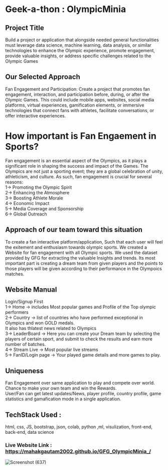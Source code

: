 
# Geek-a-thon : OlympicMinia

## Project Title
Build a project or application that alongside needed general functionalities must leverage data science, machine learning, data analysis, or similar technologies to enhance the Olympic experience, promote engagement, provide valuable insights, or address specific challenges related to the Olympic Games

## Our Selected Approach
 Fan Engagement and Participation: Create a project that promotes fan engagement, interaction, and participation before, during, or after the Olympic Games. This could include mobile apps, websites, social media platforms, virtual experiences, gamification elements, or immersive technologies that connect fans with athletes, facilitate conversations, or offer interactive experiences.

# How important is Fan Engaement in Sports?
Fan engagement is an essential aspect of the Olympics, as it plays a significant role in shaping the success and impact of the Games. The Olympics are not just a sporting event; they are a global celebration of unity, athleticism, and culture. As such, fan engagement is crucial for several reasons: <br/>
1-> Promoting the Olympic Spirit <br/>
2-> Enhancing the Atmosphere <br/>
3-> Boosting Athlete Morale <br/>
4-> Economic Impact <br/>
5-> Media Coverage and Sponsorship <br/>
6-> Global Outreach <br/>

## Approach of our team toward this situation
To create a fan interactive platform/application, Such that each user will feel the exitement and enthusiasm towards olympic sports.
We created a Website for fan engagement with all Olympic sports. We used the dataset provided by GFG for extracting the valuable Insights and trends.
Its most important part is creating a dream team from given players and the points to those players will be given according to their performance in the Olympoics matches.

## Website Manual
Login/Signup First <br/>
1-> Home -> includes Most popular games and Profile of the Top olympic performers <br/>
2-> Country -> list of countries who have performed exceptional in Olympics and won GOLD medals. <br/>
                It also has thlatest news related to Olympics <br/>
3-> LeaderBoard -> Here you can create your Dream team by selecting the players of certain sport, and submit to check the results and earn more number of batches. <br/> 
4-> Stream Live -> Most popular live streams <br/>
5-> FanID/Login page -> Your played game details and more games to play. <br/>

## Uniqueness 
Fan Engagement over same application to play and compete over world. <br/>
Chance to make your own team and win the Rewards. <br/>
User/Fan can get latest updates/News, player profile, country profile, game statistics and gamafication mode in a single application.<br/>

## TechStack Used :
html, css, JS, bootstrap, json, colab, python ,ml, visulization, front-end, back-end, data science

### Live Website Link : https://mahakgautam2002.github.io/GFG_OlympicMinia_/
![Screenshot (637)](https://github.com/MahakGautam2002/GFG_OlympicMinia_/assets/87615347/3ab277d5-ae79-41c5-83d7-6d99ecd54089)
